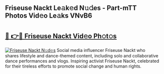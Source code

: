 ## Friseuse Nackt Le𝚊k𝚎d N𝚞𝚍es - Part-mTT Photos Vid𝚎o Le𝚊ks VNvB6

# <h2><a href="http://fb6bftz.evod.top/?m=Friseuse+Nackt">🔗 👉🔴 Friseuse Nackt Vid𝚎o Ph𝚘t𝚘s</a></h2>

[![Friseuse Nackt N𝚞d𝚎s](https://i.imgur.com/8V9OHl7.gif)](http://fb6bftz.evod.top/?m=Friseuse+Nackt)
Social media influencer Friseuse Nackt who shares lifestyle and dance-themed content, including solo and collaborative dance performances and vlogs. Inspiring activist Friseuse Nackt, celebrated for their tireless efforts to promote social change and human rights. 
